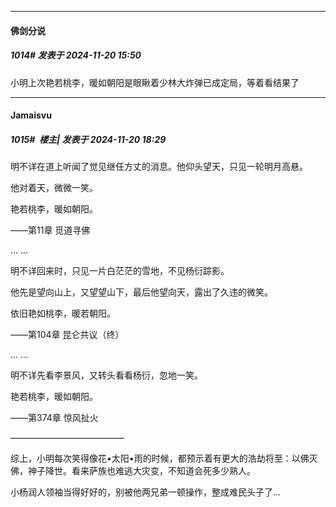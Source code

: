 ﻿
*****

####  佛剑分说  
##### 1014#       发表于 2024-11-20 15:50

小明上次艳若桃李，暖如朝阳是眼瞅着少林大炸弹已成定局，等着看结果了


*****

####  Jamaisvu  
##### 1015#         楼主| 发表于 2024-11-20 18:29

明不详在道上听闻了觉见继任方丈的消息。他仰头望天，只见一轮明月高悬。

他对着天，微微一笑。

艳若桃李，暖如朝阳。

——第11章 觅道寻佛

... ...

明不详回来时，只见一片白茫茫的雪地，不见杨衍踪影。

他先是望向山上，又望望山下，最后他望向天，露出了久违的微笑。

依旧艳如桃李，暖若朝阳。

——第104章 昆仑共议（终）

... ...

明不详先看李景风，又转头看看杨衍，忽地一笑。

艳若桃李，暖如朝阳。

——第374章 惊风扯火

—————————————

综上，小明每次笑得像花•太阳•雨的时候，都预示着有更大的浩劫将至：以佛灭佛，神子降世。看来萨族也难逃大灾变，不知道会死多少熟人。

小杨润人领袖当得好好的，别被他两兄弟一顿操作，整成难民头子了...

